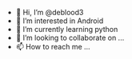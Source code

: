 - 👋 Hi, I’m @deblood3
- 👀 I’m interested in Android
- 🌱 I’m currently learning python
- 💞️ I’m looking to collaborate on ...
- 📫 How to reach me ...

<!---
deblood3/deblood3 is a ✨ special ✨ repository because its `README.md` (this file) appears on your GitHub profile.
You can click the Preview link to take a look at your changes.
--->
